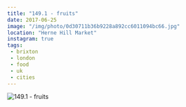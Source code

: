 ```yaml
---
title: "149.1 - fruits"
date: 2017-06-25
image: "/img/photo/0d30711b36b9228a892cc6011094bc66.jpg"
location: "Herne Hill Market"
instagram: true
tags:
 - brixton
 - london
 - food
 - uk
 - cities
---
```


![149.1 - fruits](/img/photo/0d30711b36b9228a892cc6011094bc66.jpg)
